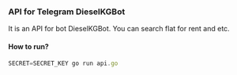 ### API for Telegram DieselKGBot
It is an API for bot DieselKGBot. You can search flat for rent and etc. 

#### How to run?

```javascript
SECRET=SECRET_KEY go run api.go
```
